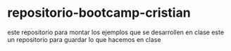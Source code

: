 # repositorio-bootcamp-cristian
este repositorio para montar los ejemplos que se desarrollen en clase
este un repositorio para guardar lo que hacemos en clase
